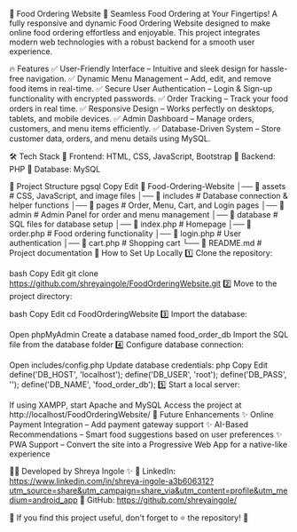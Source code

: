 🍔 Food Ordering Website
🚀 Seamless Food Ordering at Your Fingertips!
A fully responsive and dynamic Food Ordering Website designed to make online food ordering effortless and enjoyable. This project integrates modern web technologies with a robust backend for a smooth user experience.

🔥 Features
✅ User-Friendly Interface – Intuitive and sleek design for hassle-free navigation.
✅ Dynamic Menu Management – Add, edit, and remove food items in real-time.
✅ Secure User Authentication – Login & Sign-up functionality with encrypted passwords.
✅ Order Tracking – Track your food orders in real time.
✅ Responsive Design – Works perfectly on desktops, tablets, and mobile devices.
✅ Admin Dashboard – Manage orders, customers, and menu items efficiently.
✅ Database-Driven System – Store customer data, orders, and menu details using MySQL.

🛠️ Tech Stack
🔹 Frontend: HTML, CSS, JavaScript, Bootstrap
🔹 Backend: PHP
🔹 Database: MySQL

📂 Project Structure
pgsql
Copy
Edit
📁 Food-Ordering-Website
│── 📁 assets            # CSS, JavaScript, and image files
│── 📁 includes          # Database connection & helper functions
│── 📁 pages             # Order, Menu, Cart, and Login pages
│── 📁 admin             # Admin Panel for order and menu management
│── 📁 database          # SQL files for database setup
│── 📄 index.php         # Homepage
│── 📄 order.php         # Food ordering functionality
│── 📄 login.php         # User authentication
│── 📄 cart.php          # Shopping cart
└── 📄 README.md         # Project documentation
🎯 How to Set Up Locally
1️⃣ Clone the repository:

bash
Copy
Edit
git clone https://github.com/shreyaingole/FoodOrderingWebsite.git
2️⃣ Move to the project directory:

bash
Copy
Edit
cd FoodOrderingWebsite
3️⃣ Import the database:

Open phpMyAdmin
Create a database named food_order_db
Import the SQL file from the database folder
4️⃣ Configure database connection:

Open includes/config.php
Update database credentials:
php
Copy
Edit
define('DB_HOST', 'localhost');
define('DB_USER', 'root');
define('DB_PASS', '');
define('DB_NAME', 'food_order_db');
5️⃣ Start a local server:

If using XAMPP, start Apache and MySQL
Access the project at http://localhost/FoodOrderingWebsite/
🚀 Future Enhancements
✨ Online Payment Integration – Add payment gateway support
✨ AI-Based Recommendations – Smart food suggestions based on user preferences
✨ PWA Support – Convert the site into a Progressive Web App for a native-like experience

👩‍💻 Developed by
Shreya Ingole ✨
📌 LinkedIn: https://www.linkedin.com/in/shreya-ingole-a3b606312?utm_source=share&utm_campaign=share_via&utm_content=profile&utm_medium=android_app
📌 GitHub: https://github.com/shreyaingole/

💙 If you find this project useful, don't forget to ⭐ the repository! 🚀